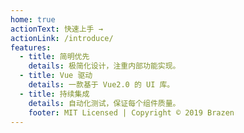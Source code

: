 ```yaml
---
home: true
actionText: 快速上手 →
actionLink: /introduce/
features:
  - title: 简明优先
    details: 极简化设计，注重内部功能实现。
  - title: Vue 驱动
    details: 一款基于 Vue2.0 的 UI 库。
  - title: 持续集成
    details: 自动化测试，保证每个组件质量。
    footer: MIT Licensed | Copyright © 2019 Brazen
---
```

